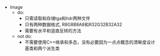 - Image
    - do:
        - 只需读取和存储tga和hdr两种文件
        - 只有两种数据格式, R8G8B8A8和R32G32B32A32
        - 需要有水平和竖直反转的方法
    - not do:
        - 不需要使用C++继承和多态，没有必要因为一点点概念的清晰度设计基类和两个派生类
